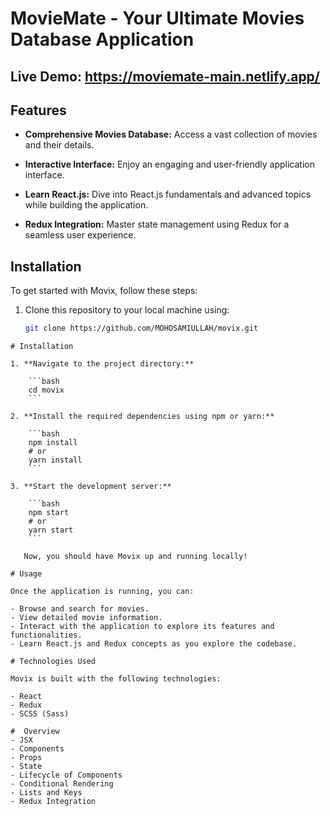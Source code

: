 # MovieMate - Your Ultimate Movies Database Application
## Live Demo: https://moviemate-main.netlify.app/
## Features

- **Comprehensive Movies Database:** Access a vast collection of movies and their details.

- **Interactive Interface:** Enjoy an engaging and user-friendly application interface.

- **Learn React.js:** Dive into React.js fundamentals and advanced topics while building the application.

- **Redux Integration:** Master state management using Redux for a seamless user experience.

## Installation

To get started with Movix, follow these steps:

1. Clone this repository to your local machine using:

   ```bash
   git clone https://github.com/MOHDSAMIULLAH/movix.git
```
# Installation

1. **Navigate to the project directory:**

    ```bash
    cd movix
    ```

2. **Install the required dependencies using npm or yarn:**

    ```bash
    npm install
    # or
    yarn install
    ```

3. **Start the development server:**

    ```bash
    npm start
    # or
    yarn start
    ```

   Now, you should have Movix up and running locally!

# Usage

Once the application is running, you can:

- Browse and search for movies.
- View detailed movie information.
- Interact with the application to explore its features and functionalities.
- Learn React.js and Redux concepts as you explore the codebase.

# Technologies Used

Movix is built with the following technologies:

- React
- Redux
- SCSS (Sass)

#  Overview
- JSX
- Components
- Props
- State
- Lifecycle of Components
- Conditional Rendering
- Lists and Keys
- Redux Integration



